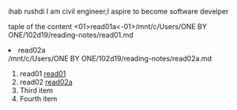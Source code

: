 ihab rushdi
I am civil engineer,I aspire to become software develper

taple of the content
<01>read01a<-01>/mnt/c/Users/ONE BY ONE/102d19/reading-notes/read01.md
<li>read02a</li>/mnt/c/Users/ONE BY ONE/102d19/reading-notes/read02a.md

1. read01 [read01](https://ihabrushdi.github.io/reading-notes/read01)
2. read02 [read02a](https://ihabrushdi.github.io/reading-notes/read02a)
3. Third item
4. Fourth item
